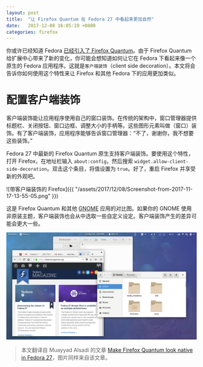 ```yaml
---
layout: post
title:  "让 Firefox Quantum 在 Fedora 27 中看起来更加自然"
date:   2017-12-08 16:05:19 +0800
categories: firefox
---
```


你或许已经知道 Fedora [已经引入了 Firefox Quantum](https://fedoramagazine.org/firefox-57-coming-soon-quantum-leap/)。由于 Firefox Quantum 给扩展中心带来了新的变化，你可能会想知道如何让它在 Fedora 下看起来像一个原生的 Fedora 应用程序。这就是`客户端装饰`（client side decoration）。本文将会告诉你如何使用这个特性来让 Firefox 和其他 Fedora 下的应用更加类似。

# 配置客户端装饰

客户端装饰能让应用程序使用自己的窗口装饰。在传统的架构中，窗口管理器提供标题栏、关闭按钮、窗口边框、调整大小的手柄等。这些图形元素叫做（窗口）装饰。有了客户端装饰，应用程序能够告诉窗口管理器：“不了，谢谢你，我不想要这些装饰。”

Fedora 27 中最新的 Firefox Quantum 原生支持客户端装饰。要使用这个特性，打开 Firefox，在地址栏输入 `about:config`，然后搜索 `widget.allow-client-side-decoration`。双击这个条目，将值设置为 `true`。好了，重启 Firefox 并享受新的外观吧。

![带客户端装饰的 Firefox]({{ "/assets/2017/12/08/Screenshot-from-2017-11-17-13-55-05.png" }})

这是 Firefox Quantum 和其他 [GNOME](https://www.gnome.org/) 应用的对比图。如果你的 GNOME 使用非原装主题，客户端装饰也会从中选取一些自定义设定。客户端装饰产生的差异可能会更大一些。

![带客户端装饰的 Firefox 看起来更像 GNOME 原生应用](/assets/2017/12/08/Screenshot-from-2017-11-17-14-17-39.png)

> 本文翻译自 Muayyad Alsadi 的文章 [Make Firefox Quantum look native in Fedora 27](https://fedoramagazine.org/firefox-quantum-look-native-f27/)，图片同样来自该文章。
